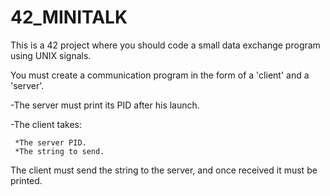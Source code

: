 # 42_MINITALK
This is a 42 project where you should code a small data exchange program using UNIX signals. 

You must create a communication program in the form of a 'client' and a 'server'.

  -The server must print its PID after his launch.
 
  -The client takes:
  
     *The server PID.
     *The string to send.
     
The client must send the string to the server, and once received it must be printed.     
